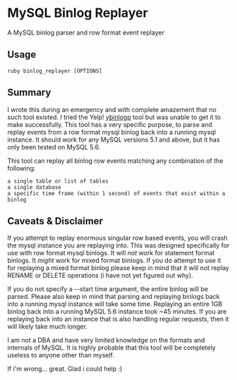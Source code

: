 MySQL Binlog Replayer
=====================

A MySQL binlog parser and row format event replayer

Usage
-----
    ruby binlog_replayer [OPTIONS]

Summary
-------
I wrote this during an emergency and with complete amazement that no such tool existed. I tried the Yelp! [ybinlogp](https://github.com/Yelp/ybinlogp) tool but was unable to get it to make successfully. This tool has a very specific purpose, to parse and replay events from a row format mysql binlog back into a running mysql instance. It should work for any MySQL versions 5.1 and above, but it has only been tested on MySQL 5.6.

This tool can replay all binlog row events matching any combination of the following:

    a single table or list of tables
    a single database
    a specific time frame (within 1 second) of events that exist within a binlog

Caveats & Disclaimer
--------------------
If you attempt to replay enormous singular row based events, you *will* crash the mysql instance you are replaying into. This was designed specifically for use with row format mysql binlogs. It will *not* work for statement format binlogs. It *might* work for mixed format binlogs. If you do attempt to use it for replaying a mixed format binlog please keep in mind that it will not replay RENAME or DELETE operations (i have not yet figured out why).

If you do not specify a --start time argument, the entire binlog will be parsed. Please also keep in mind that parsing and replaying binlogs back into a running mysql instance will take some time. Replaying an entire 1GB binlog back into a running MySQL 5.6 instance took ~45 minutes. If you are replaying back into an instance that is also handling regular requests, then it will likely take much longer.

I am not a DBA and have very limited knowledge on the formats and internals of MySQL. It is highly probable that this tool will be completely useless to anyone other than myself.

If i'm wrong... great. Glad i could help :)
